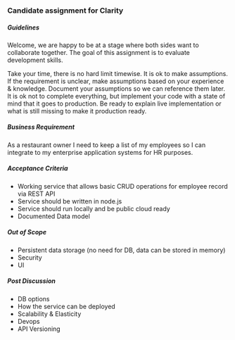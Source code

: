 ### Candidate assignment for Clarity

##### Guidelines

Welcome, we are happy to be at a stage where both sides want to collaborate together. The goal of this assignment is to evaluate development skills.

Take your time, there is no hard limit timewise.
It is ok to make assumptions. If the requirement is unclear, make assumptions based on your experience & knowledge. Document your assumptions so we can reference them later.
It is ok not to complete everything, but implement your code with a state of mind that it goes to production.
Be ready to explain live implementation or what is still missing to make it production ready.

##### Business Requirement

As a restaurant owner I need to keep a list of my employees so I can integrate to my enterprise application systems for HR purposes.

##### Acceptance Criteria

- Working service that allows basic CRUD operations for employee record via REST API
- Service should be written in node.js
- Service should run locally and be public cloud ready
- Documented Data model

##### Out of Scope

- Persistent data storage (no need for DB, data can be stored in memory)
- Security
- UI

##### Post Discussion

- DB options
- How the service can be deployed
- Scalability & Elasticity
- Devops
- API Versioning

